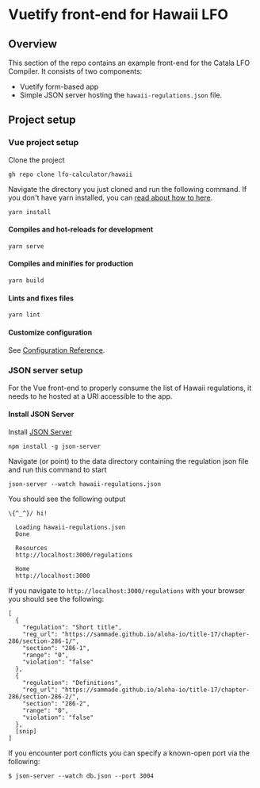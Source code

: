 # Vuetify front-end for Hawaii LFO

## Overview

This section of the repo contains an example front-end for the Catala LFO Compiler. It consists of two components:

* Vuetify form-based app
* Simple JSON server hosting the ```hawaii-regulations.json``` file.

## Project setup

### Vue project setup

Clone the project

```
gh repo clone lfo-calculator/hawaii
```

Navigate the directory you just cloned and run the following command. If you don't have yarn installed, you can [read about how to here](https://classic.yarnpkg.com/). 

``` cli
yarn install
```

#### Compiles and hot-reloads for development

``` cli
yarn serve
```

#### Compiles and minifies for production

``` cli
yarn build
```

#### Lints and fixes files

```
yarn lint
```

#### Customize configuration

See [Configuration Reference](https://cli.vuejs.org/config/).

### JSON server setup

For the Vue front-end to properly consume the list of Hawaii regulations, it needs to he hosted at a URI accessible to the app.

#### Install JSON Server

Install [JSON Server](https://www.npmjs.com/package/json-server)

```
npm install -g json-server
```

Navigate (or point) to the data directory containing the regulation json file and run this command to start

``` text
json-server --watch hawaii-regulations.json
```

You should see the following output

``` text
\{^_^}/ hi!

  Loading hawaii-regulations.json
  Done

  Resources
  http://localhost:3000/regulations

  Home
  http://localhost:3000
```

If you navigate to ```http://localhost:3000/regulations``` with your browser you should see the following:

```
[
  {
    "regulation": "Short title",
    "reg_url": "https://sammade.github.io/aloha-io/title-17/chapter-286/section-286-1/",
    "section": "286-1",
    "range": "0",
    "violation": "false"
  },
  {
    "regulation": "Definitions",
    "reg_url": "https://sammade.github.io/aloha-io/title-17/chapter-286/section-286-2/",
    "section": "286-2",
    "range": "0",
    "violation": "false"
  },
  [snip]
]
```

If you encounter port conflicts you can specify a known-open port via the following:

  ```
  $ json-server --watch db.json --port 3004
  ```